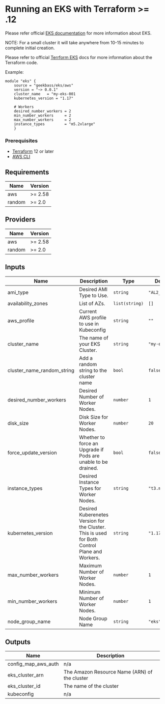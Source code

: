 # Running an EKS with Terraform >= .12  
Please refer official [EKS documentation](https://docs.aws.amazon.com/eks/latest/userguide/what-is-eks.html) for more information about EKS.

NOTE: For a small cluster it will take anywhere from 10-15 minutes to complete initial creation.

Please refer to official [Terrform EKS](https://registry.terraform.io/providers/hashicorp/aws/latest/docs/resources/eks_cluster) docs for more information about the Terraform code.

Example:

```hcl
module "eks" {
    source = "geekbass/eks/aws"
    version = "~> 0.0.1"
    cluster_name   = "my-eks-001
    kubernetes_version = "1.17"

    # Workers
    desired_number_workers = 2
    min_number_workers     = 2
    max_number_workers     = 2
    instance_types         = "m5.2xlarge"
    }
```
### Prerequisites
- [Terraform](https://www.terraform.io/downloads.html) 12 or later
- [AWS CLI](https://docs.aws.amazon.com/cli/latest/userguide/cli-chap-install.html)

## Requirements

| Name | Version |
|------|---------|
| aws | >= 2.58 |
| random | >= 2.0 |

## Providers

| Name | Version |
|------|---------|
| aws | >= 2.58 |
| random | >= 2.0 |

## Inputs

| Name | Description | Type | Default | Required |
|------|-------------|------|---------|:--------:|
| ami\_type | Desired AMI Type to Use. | `string` | `"AL2_x86_64"` | no |
| availability\_zones | List of AZs. | `list(string)` | `[]` | no |
| aws\_profile | Current AWS profile to use in Kubeconfig | `string` | `""` | no |
| cluster\_name | The name of your EKS Cluster. | `string` | `"my-eks"` | no |
| cluster\_name\_random\_string | Add a random string to the cluster name | `bool` | `false` | no |
| desired\_number\_workers | Desired Number of Worker Nodes. | `number` | `1` | no |
| disk\_size | Disk Size for Worker Nodes. | `number` | `20` | no |
| force\_update\_version | Whether to force an Upgrade if Pods are unable to be drained. | `bool` | `false` | no |
| instance\_types | Desired Instance Types for Worker Nodes. | `string` | `"t3.medium"` | no |
| kubernetes\_version | Desired Kuberenetes Version for the Cluster. This is used for Both Control Plane and Workers. | `string` | `"1.17"` | no |
| max\_number\_workers | Maximum Number of Worker Nodes. | `number` | `1` | no |
| min\_number\_workers | Minimum Number of Worker Nodes. | `number` | `1` | no |
| node\_group\_name | Node Group Name | `string` | `"eks"` | no |

## Outputs

| Name | Description |
|------|-------------|
| config\_map\_aws\_auth | n/a |
| eks\_cluster\_arn | The Amazon Resource Name (ARN) of the cluster |
| eks\_cluster\_id | The name of the cluster |
| kubeconfig | n/a |

